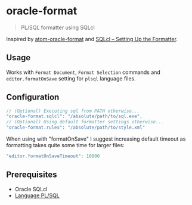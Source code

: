 # oracle-format

> PL/SQL formatter using SQLcl

Inspired by [atom-oracle-format](https://github.com/diesire/atom-oracle-format) and [SQLcl – Setting Up the Formatter](https://www.thatjeffsmith.com/archive/2017/03/sqlcl-setting-up-the-formatter/).

## Usage

Works with `Format Document`, `Format Selection` commands and `editor.formatOnSave` setting for `plsql` language files.

## Configuration

```javascript
// (Optional) Executing sql from PATH otherwise...
"oracle-format.sqlcl": "/absolute/path/to/sql.exe",
// (Optional) Using default formatter settings otherwise...
"oracle-format.rules": "/absolute/path/to/style.xml"
```

When using with "formatOnSave" I suggest increasing default timeout as formatting takes quite some time for larger files:
```javascript
"editor.formatOnSaveTimeout": 10000
```

## Prerequisites

- Oracle SQLcl
- [Language PL/SQL](https://marketplace.visualstudio.com/items?itemName=xyz.plsql-language)

